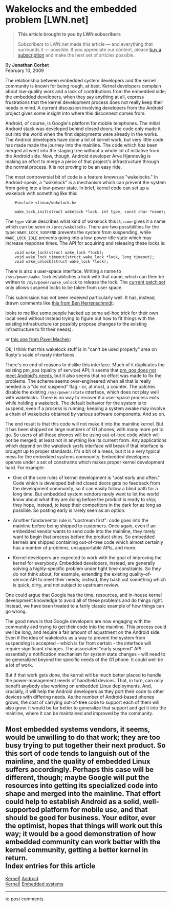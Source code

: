 # Wakelocks and the embedded problem [LWN.net]

> **This article brought to you by LWN subscribers**
> 
> Subscribers to LWN.net made this article — and everything that surrounds it — possible. If you appreciate our content, please [buy a subscription](/Promo/nst-nag3/subscribe) and make the next set of articles possible. 

By **Jonathan Corbet**  
February 10, 2009 

The relationship between embedded system developers and the kernel community is known for being rough, at best. Kernel developers complain about low-quality work and a lack of contributions from the embedded side; the embedded developers, when they say anything at all, express frustrations that the kernel development process does not really keep their needs in mind. A current discussion involving developers from the Android project gives some insight into where this disconnect comes from. 

Android, of course, is Google's platform for mobile telephones. The initial Android stack was developed behind closed doors; the code only made it out into the world when the first deployments were already in the works. The Android developers have done a lot of kernel work, but very little code has made made the journey into the mainline. The code which _has_ been merged all went into the staging tree without a whole lot of initiative from the Android side. Now, though, Android developer Arve Hjønnevåg is making an effort to merge a piece of that project's infrastructure through the normal process. It is not proving to be an easy ride. 

The most controversial bit of code is a feature known as "wakelocks." In Android-speak, a "wakelock" is a mechanism which can prevent the system from going into a low-power state. In brief, kernel code can set up a wakelock with something like this: 
    
    
        #include <linux/wakelock.h>
    
        wake_lock_init(struct wakelock *lock, int type, const char *name);
    

The `type` value describes what kind of wakelock this is; `name` gives it a name which can be seen in `/proc/wakelocks`. There are two possibilities for the type: `WAKE_LOCK_SUSPEND` prevents the system from suspending, while `WAKE_LOCK_IDLE` prevents going into a low-power idle state which may increase response times. The API for acquiring and releasing these locks is: 
    
    
        void wake_lock(struct wake_lock *lock);
        void wake_lock_timeout(struct wake_lock *lock, long timeout);
        void wake_unlock(struct wake_lock *lock);
    

There is also a user-space interface. Writing a name to `/sys/power/wake_lock` establishes a lock with that name, which can then be written to `/sys/power/wake_unlock` to release the lock. The [current patch set](http://lwn.net/Articles/318588/) only allows suspend locks to be taken from user space. 

This submission has not been received particularly well. It has, instead, drawn comments like [this from Ben Herrenschmidt](/Articles/318612/): 

looks to me like some people hacked up some ad-hoc trick for their own local need without instead trying to figure out how to fit things with the existing infrastructure (or possibly propose changes to the existing infrastructure to fit their needs). 

or [this one from Pavel Machek](/Articles/318613/): 

Ok, I think that this wakelock stuff is in "can't be used properly" area on Rusty's scale of nasty interfaces. 

There's no end of reasons to dislike this interface. Much of it duplicates the existing pm_qos (quality of service) API; it seems that [pm_qos does not meet Android's needs](/Articles/318614/), but it also seems that no effort was made to fix the problems. The scheme seems over-engineered when all that is really needed is a "do not suspend" flag - or, at most, a counter. The patches disable the existing `/sys/power/state` interface, which does not play well with wakelocks. There is no way to recover if a user-space process exits while holding a wakelock. The default behavior for the system is to suspend, even if a process is running; keeping a system awake may involve a chain of wakelocks obtained by various software components. And so on. 

The end result is that this code will not make it into the mainline kernel. But it has been shipped on large numbers of G1 phones, with many more yet to go. So users of all those phones will be using out-of-tree code which will not be merged, at least not in anything like its current form. Any applications which depend on the wakelock sysfs interface will break if that interface is brought up to proper standards. It's a bit of a mess, but it is a very typical mess for the embedded systems community. Embedded developers operate under a set of constraints which makes proper kernel development hard. For example: 

  * One of the core rules of kernel development is "post early and often." Code which is developed behind closed doors gets no feedback from the development community, so it can easily follow a blind path for a long time. But embedded system vendors rarely want to let the world know about what they are doing before the product is ready to ship; they hope, instead, to keep their competitors in the dark for as long as possible. So posting early is rarely seen as an option. 

  * Another fundamental rule is "upstream first": code goes into the mainline before being shipped to customers. Once again, even if an embedded vendor wants to send code into the mainline, they rarely want to begin that process before the product ships. So embedded kernels are shipped containing out-of-tree code which almost certainly has a number of problems, unsupportable APIs, and more. 

  * Kernel developers are expected to work with the goal of improving the kernel for everybody. Embedded developers, instead, are generally solving a highly-specific problem under tight time constraints. So they do not think about, for example, extending the existing quality-of-service API to meet their needs; instead, they bash out something which is quick, dirty, and not subject to upstream review. 




One could argue that Google has the time, resources, and in-house kernel development knowledge to avoid all of these problems and do things right. Instead, we have been treated to a fairly classic example of how things can go wrong. 

The good news is that Google developers are now engaging with the community and trying to get their code into the mainline. This process could well be long, and require a fair amount of adjustment on the Android side. Even if the idea of wakelocks as a way to prevent the system from suspending is accepted - which is far from certain - the interface will require significant changes. The associated "early suspend" API - essentially a notification mechanism for system state changes - will need to be generalized beyond the specific needs of the G1 phone. It could well be a lot of work. 

But if that work gets done, the kernel will be much better placed to handle the power-management needs of handheld devices. That, in turn, can only benefit anybody else working on embedded Linux deployments. And, crucially, it will help the Android developers as they port their code to other devices with differing needs. As the number of Android-based phones grows, the cost of carrying out-of-tree code to support each of them will also grow. It would be far better to generalize that support and get it into the mainline, where it can be maintained and improved by the community. 

Most embedded systems vendors, it seems, would be unwilling to do that work; they are too busy trying to put together their next product. So this sort of code tends to languish out of the mainline, and the quality of embedded Linux suffers accordingly. Perhaps this case will be different, though; maybe Google will put the resources into getting its specialized code into shape and merged into the mainline. That effort could help to establish Android as a solid, well-supported platform for mobile use, and that should be good for business. Your editor, ever the optimist, hopes that things will work out this way; it would be a good demonstration of how embedded community can work better with the kernel community, getting a better kernel in return.  
Index entries for this article  
---  
[Kernel](/Kernel/Index)| [Android](/Kernel/Index#Android)  
[Kernel](/Kernel/Index)| [Embedded systems](/Kernel/Index#Embedded_systems)  
  


* * *

to post comments 
